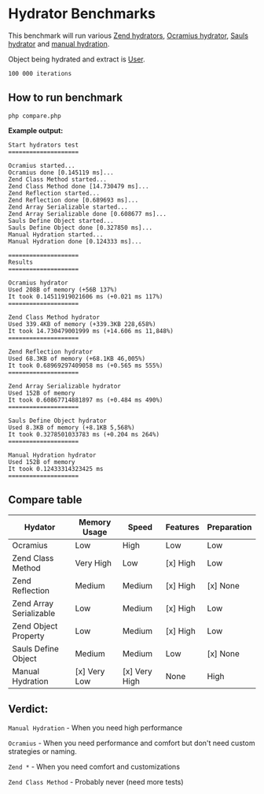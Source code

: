 # Hydrator Benchmarks

This benchmark will run various [Zend hydrators](https://github.com/zendframework/zend-hydrator),
[Ocramius hydrator](https://github.com/Ocramius/GeneratedHydrator),
[Sauls hydrator](https://github.com/sauls/helpers/blob/master/src/object.php#L23)
and [manual hydration](https://github.com/prodigeris/php-hydrator-benchmarks/blob/master/compare.php#L105-L122).

Object being hydrated and extract is [User](https://github.com/prodigeris/php-hydrator-benchmarks/blob/master/compare.php#L20-L36).

`100 000 iterations`

## How to run benchmark

```
php compare.php
```

**Example output:**
```
Start hydrators test
====================

Ocramius started...
Ocramius done [0.145119 ms]...
Zend Class Method started...
Zend Class Method done [14.730479 ms]...
Zend Reflection started...
Zend Reflection done [0.689693 ms]...
Zend Array Serializable started...
Zend Array Serializable done [0.608677 ms]...
Sauls Define Object started...
Sauls Define Object done [0.327850 ms]...
Manual Hydration started...
Manual Hydration done [0.124333 ms]...

====================
Results
====================

Ocramius hydrator
Used 208B of memory (+56B 137%)
It took 0.14511919021606 ms (+0.021 ms 117%)
====================

Zend Class Method hydrator
Used 339.4KB of memory (+339.3KB 228,658%)
It took 14.730479001999 ms (+14.606 ms 11,848%)
====================

Zend Reflection hydrator
Used 68.3KB of memory (+68.1KB 46,005%)
It took 0.68969297409058 ms (+0.565 ms 555%)
====================

Zend Array Serializable hydrator
Used 152B of memory 
It took 0.60867714881897 ms (+0.484 ms 490%)
====================

Sauls Define Object hydrator
Used 8.3KB of memory (+8.1KB 5,568%)
It took 0.3278501033783 ms (+0.204 ms 264%)
====================

Manual Hydration hydrator
Used 152B of memory 
It took 0.12433314323425 ms 
====================
```
## Compare table

| Hydator | Memory Usage | Speed | Features | Preparation |
|---|---|---|---|---|
| Ocramius  | Low | High | Low | Low |
| Zend Class Method |  Very High | Low | [x] High | Low |
| Zend Reflection |  Medium | Medium | [x] High | [x] None |
| Zend Array Serializable |  Low | Medium | [x] High | Low |
| Zend Object Property |  Low | Medium | [x] High | Low |
| Sauls Define Object |  Medium | Medium | Low | [x] None |
| Manual Hydration |  [x] Very Low | [x] Very High | None | High |

## Verdict:

`Manual Hydration` - When you need high performance

`Ocramius` - When you need performance and comfort but don't need custom strategies or naming.

`Zend *` - When you need comfort and customizations

`Zend Class Method` - Probably never (need more tests)
